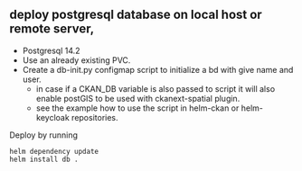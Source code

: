 ## deploy postgresql database on local host or remote server,

- Postgresql 14.2
- Use an already existing PVC.
- Create a db-init.py configmap script to initialize a bd with give name and user.
  - in case if a CKAN_DB variable is also passed to script it will also enable postGIS to be used with ckanext-spatial plugin.
  - see the example how to use the script in helm-ckan or helm-keycloak repositories.

Deploy by running 
```
helm dependency update
helm install db .
```